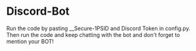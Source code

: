 # Discord-Bot
Run the code by pasting __Secure-1PSID and Discord Token in config.py. Then run the code and keep chatting with the bot and don't forget to mention your BOT!
